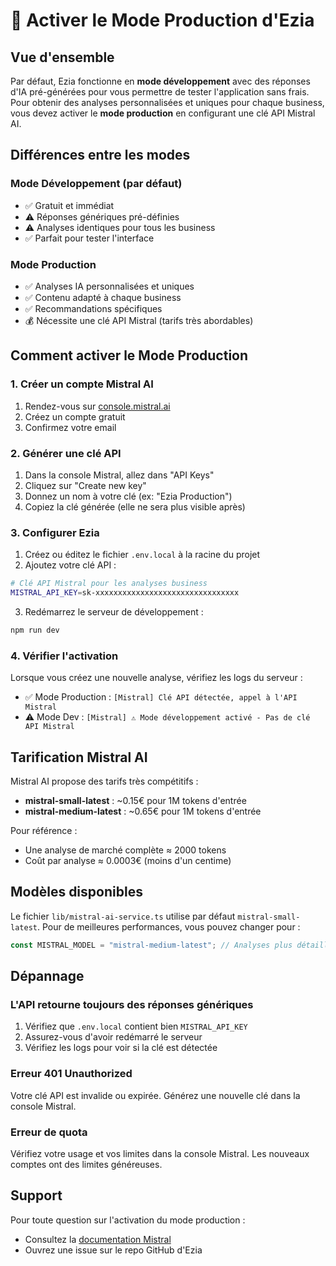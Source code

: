 # 🚀 Activer le Mode Production d'Ezia

## Vue d'ensemble

Par défaut, Ezia fonctionne en **mode développement** avec des réponses d'IA pré-générées pour vous permettre de tester l'application sans frais. Pour obtenir des analyses personnalisées et uniques pour chaque business, vous devez activer le **mode production** en configurant une clé API Mistral AI.

## Différences entre les modes

### Mode Développement (par défaut)
- ✅ Gratuit et immédiat
- ⚠️ Réponses génériques pré-définies
- ⚠️ Analyses identiques pour tous les business
- ✅ Parfait pour tester l'interface

### Mode Production
- ✅ Analyses IA personnalisées et uniques
- ✅ Contenu adapté à chaque business
- ✅ Recommandations spécifiques
- 💰 Nécessite une clé API Mistral (tarifs très abordables)

## Comment activer le Mode Production

### 1. Créer un compte Mistral AI

1. Rendez-vous sur [console.mistral.ai](https://console.mistral.ai/)
2. Créez un compte gratuit
3. Confirmez votre email

### 2. Générer une clé API

1. Dans la console Mistral, allez dans "API Keys"
2. Cliquez sur "Create new key"
3. Donnez un nom à votre clé (ex: "Ezia Production")
4. Copiez la clé générée (elle ne sera plus visible après)

### 3. Configurer Ezia

1. Créez ou éditez le fichier `.env.local` à la racine du projet
2. Ajoutez votre clé API :

```bash
# Clé API Mistral pour les analyses business
MISTRAL_API_KEY=sk-xxxxxxxxxxxxxxxxxxxxxxxxxxxxxxxx
```

3. Redémarrez le serveur de développement :

```bash
npm run dev
```

### 4. Vérifier l'activation

Lorsque vous créez une nouvelle analyse, vérifiez les logs du serveur :
- ✅ Mode Production : `[Mistral] Clé API détectée, appel à l'API Mistral`
- ⚠️ Mode Dev : `[Mistral] ⚠️ Mode développement activé - Pas de clé API Mistral`

## Tarification Mistral AI

Mistral AI propose des tarifs très compétitifs :

- **mistral-small-latest** : ~0.15€ pour 1M tokens d'entrée
- **mistral-medium-latest** : ~0.65€ pour 1M tokens d'entrée

Pour référence :
- Une analyse de marché complète ≈ 2000 tokens
- Coût par analyse ≈ 0.0003€ (moins d'un centime)

## Modèles disponibles

Le fichier `lib/mistral-ai-service.ts` utilise par défaut `mistral-small-latest`. Pour de meilleures performances, vous pouvez changer pour :

```typescript
const MISTRAL_MODEL = "mistral-medium-latest"; // Analyses plus détaillées
```

## Dépannage

### L'API retourne toujours des réponses génériques

1. Vérifiez que `.env.local` contient bien `MISTRAL_API_KEY`
2. Assurez-vous d'avoir redémarré le serveur
3. Vérifiez les logs pour voir si la clé est détectée

### Erreur 401 Unauthorized

Votre clé API est invalide ou expirée. Générez une nouvelle clé dans la console Mistral.

### Erreur de quota

Vérifiez votre usage et vos limites dans la console Mistral. Les nouveaux comptes ont des limites généreuses.

## Support

Pour toute question sur l'activation du mode production :
- Consultez la [documentation Mistral](https://docs.mistral.ai/)
- Ouvrez une issue sur le repo GitHub d'Ezia